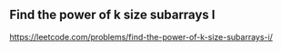 ## Find the power of k size subarrays I
https://leetcode.com/problems/find-the-power-of-k-size-subarrays-i/
